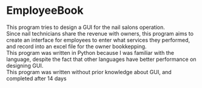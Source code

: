 # EmployeeBook

This program tries to design a GUI for the nail salons operation.  
Since nail technicians share the revenue with owners, this program aims to create an interface for employees to enter what services they performed, and record into an excel file for the owner bookkepping.  
This program was written in Python because I was familiar with the language, despite the fact that other languages have better performance on designing GUI.  
This program was written without prior knowledge about GUI, and completed after 14 days
